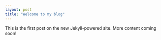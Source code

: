 ```yaml
---
layout: post
title: "Welcome to my blog"
---
```


This is the first post on the new Jekyll-powered site. More content coming soon!
